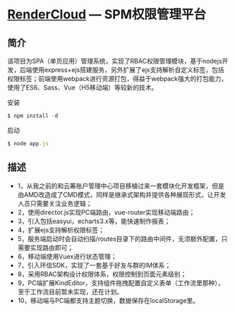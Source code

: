 [RenderCloud](https://github.com/yanglang1987500/spm) — SPM权限管理平台
==================================================

简介
----

该项目为SPA（单页应用）管理系统，实现了RBAC权限管理模块，基于nodejs开发，后端使用express+ejs搭建服务，另外扩展了ejs支持解析自定义标签，包括权限标签；前端使用webpack进行资源打包，得益于webpack强大的打包能力，使用了ES6、Sass、Vue（H5移动端）等较新的技术。


安装
```javascript
$ npm install -d
```
启动
```javascript
$ node app.js
```

描述
----

* 1，从我之前的和云筹账户管理中心项目移植过来一套模块化开发框架，但是由AMD改造成了CMD模式，同样是继承式架构并提供各种展现形式，让开发人员只需要关注业务逻辑；
* 2，使用director.js实现PC端路由，vue-router实现移动端路由；
* 3，引入包括easyui，echarts3.x等，能快速制作报表；
* 4，扩展ejs支持解析权限标签；
* 5，服务端启动时会自动扫描/routes目录下的路由中间件，无须额外配置，只需要实现路由即可；
* 6，移动端使用Vuex进行状态管理；
* 7，引入环信SDK，实现了一套基于好友与群的IM体系；
* 8，采用RBAC架构设计权限体系，权限控制到页面元素级别；
* 9，PC端扩展KindEditor，支持组件拖拽配置自定义表单（工作流里那种），至于工作流目前暂未实现，还在计划。
* 10，移动端与PC端都支持主题切换，数据保存在localStorage里。